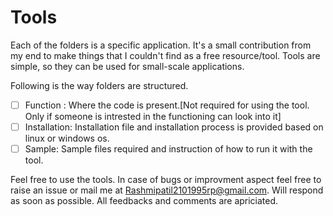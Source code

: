 
# Tools


Each of the folders is a specific application. It's a small contribution from my end to make things that I couldn't find as a free resource/tool. Tools are simple, so they can be used for small-scale applications.

Following is the way folders are structured.

 - [ ] Function : Where the code is present.[Not required for using the tool. Only if someone is intrested in the functioning can look into it]
 - [ ] Installation: Installation file and installation process is provided based on linux or windows os.
 - [ ] Sample: Sample files required and instruction of how to run it with the tool.

Feel free to use the tools. In case of bugs or improvment aspect feel free to raise an issue or mail me at Rashmipatil2101995rp@gmail.com. Will respond as soon as possible. All feedbacks and comments are apriciated.
